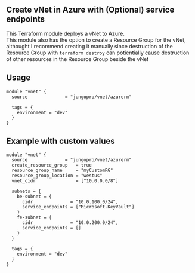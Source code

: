 ## Create vNet in Azure with (Optional) service endpoints

This Terraform module deploys a vNet to Azure.  
This module also has the option to create a Resource Group for the vNet, althought I recommend creating it manually since destruction of the Resource Group with `terraform destroy` can potientially cause destruction of other resources in the Resource Group beside the vNet

## Usage

```hcl
module "vnet" {
  source              = "jungopro/vnet/azurerm"

  tags = {
    environment = "dev"
  }
}
```

## Example with custom values

```hcl
module "vnet" {
  source              = "jungopro/vnet/azurerm"
  create_resource_group   = true
  resource_group_name     = "myCustomRG"
  resource_group_location = "westus"
  vnet_cidr               = ["10.0.0.0/8"]
  
  subnets = {
    be-subnet = {
      cidr              = "10.0.100.0/24",
      service_endpoints = ["Microsoft.KeyVault"]
    }
    fe-subnet = {
      cidr              = "10.0.200.0/24",
      service_endpoints = []
    }
  }

  tags = {
    environment = "dev"
  }
}
```